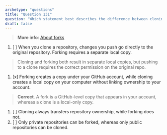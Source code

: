 ```yaml
---
archetype: "questions"  
title: "Question 131"  
question: "Which statement best describes the difference between cloning a repository and forking a repository?"  
draft: false  
---
```


> **More info**: [About forks](https://docs.github.com/en/pull-requests/collaborating-with-pull-requests/working-with-forks/about-forks)

1. [ ] When you clone a repository, changes you push go directly to the original repository. Forking requires a separate local copy.  
  > Cloning and forking both result in separate local copies, but pushing to a clone requires the correct permission on the original repo.  
1. [x] Forking creates a copy under your GitHub account, while cloning creates a local copy on your computer without linking ownership to your account.  
  > **Correct**. A fork is a GitHub-level copy that appears in your account, whereas a clone is a local-only copy.  
1. [ ] Cloning always transfers repository ownership, while forking does not.  
1. [ ] Only private repositories can be forked, whereas only public repositories can be cloned.  
